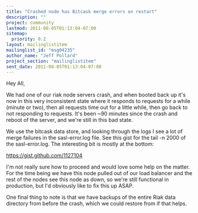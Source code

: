 ```yaml
---
title: "Crashed node has Bitcask merge errors on restart"
description: ""
project: community
lastmod: 2011-08-05T01:13:04-07:00
sitemap:
  priority: 0.2
layout: mailinglistitem
mailinglist_id: "msg04235"
author_name: "Jeff Pollard"
project_section: "mailinglistitem"
sent_date: 2011-08-05T01:13:04-07:00
---
```



Hey All,

We had one of our riak node servers crash, and when booted back up it's now
in this very inconsistent state where it responds to requests for a while
(minute or two), then all requests time out for a little while, then go back
to not responding to requests. It's been ~90 minutes since the crash and
reboot of the server, and we're still in this bad state.

We use the bitcask data store, and looking through the logs I see a lot of
merge failures in the sasl-error.log file. See this gist for the tail -n
2000 of the sasl-error.log. The interesting bit is mostly at the bottom:

https://gist.github.com/1127104

I'm not really sure how to proceed and would love some help on the matter.
 For the time being we have this node pulled out of our load balancer and
the rest of the nodes see this node as down, so we're still functional in
production, but I'd obviously like to fix this up ASAP.

One final thing to note is that we have backups of the entire Riak data
directory from before the crash, which we could restore from if that helps.
